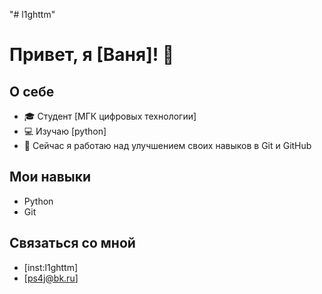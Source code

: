 "# l1ghttm" 
# Привет, я [Ваня]! 👋

## О себе
- 🎓 Студент [МГК цифровых технологии]
- 💻 Изучаю [python]
- 🌱 Сейчас я работаю над улучшением своих навыков в Git и GitHub

## Мои навыки
- Python
- Git

## Связаться со мной
- [inst:l1ghttm]
- [ps4j@bk.ru]
